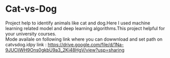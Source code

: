 # Cat-vs-Dog
Project help to identify animals like cat and dog.Here I used machine learning related model and deep learning algorithms.This project helpful for your university courses.   
Mode availale on following link where you can dowwnload and set path on catvsdog.idpy
link : https://drive.google.com/file/d/1Na-9JUCljWH9Ons0gkbU9a3_2Ki48HgV/view?usp=sharing
